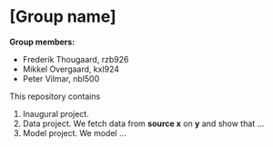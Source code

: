 # \[Group name\]

**Group members:**
- Frederik Thougaard, rzb926
- Mikkel Overgaard, kxl924
- Peter Vilmar, nbl500

This repository contains  
1. Inaugural project. 
2. Data project. We fetch data from **source x** on **y** and show that ...
3. Model project. We model ...
